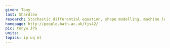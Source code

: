 ```yaml
---
given: Tony
last: Shardlow
research: Stochastic differential equation, shape modelling, machine learning
homepage: http://people.bath.ac.uk/tjs42/
pic: tonyw.JPG
units: 
topics: ip uq ml
---
```

